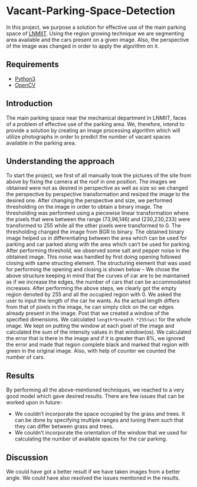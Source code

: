 # Vacant-Parking-Space-Detection
In this project, we purpose a solution for effective use of the main parking space of [LNMIIT](https://www.lnmiit.ac.in/). Using the region growing technique we are segmenting area available and the cars present on a given image. Also, the perspective of the image was changed in order to apply the algorithm on it. 
## Requirements
- [Python3](https://www.python.org/download/releases/3.0/)
- [OpenCV](https://opencv.org/)
## Introduction
The main parking space near the mechanical department in LNMIIT, faces of a problem of effective use of the parking area. We, therefore, intend to provide a solution by creating an image processing algorithm which will utilize photographs in order to predict the number of vacant spaces available in the parking area. 
## Understanding the approach
To start the project, we first of all manually took the pictures of the site from above by fixing the camera at the roof in one position. The images we obtained were not as desired in perspective as well as size so we changed the perspective by perspective transformation and resized the image to the desired one. 
After changing the perspective and size, we performed thresholding on the image in order to obtain a binary image. The thresholding was performed using a piecewise linear transformation where the pixels that were between the range (73,96,146) and (230,230,233) were transformed to 255 while all the other pixels were transformed to 0. 
The thresholding changed the image from BGR to binary. The obtained binary image helped us in differentiating between the area which can be used for parking and car parked along with the area which can’t be used for parking. After performing threshold, we observed some salt and pepper noise in the obtained image. This noise was handled by first doing opening followed closing with same structing element. The structuring element that was used for performing the opening and closing is shown below – 
We chose the above structure keeping in mind that the curves of car are to be maintained as if we increase the edges, the number of cars that can be accommodated increases. 
After performing the above steps, we clearly got the empty region denoted by 255 and all the occupied region with 0. We asked the user to input the length of the car he wants. As the actual length differs from that of pixels in the image, he can simply click on the car edges already present in the image. Post that we created a window of the specified dimensions. We calculated ```length*breadth *255(ws)``` for the whole image. We kept on putting the window at each pixel of the image and calculated the sum of the intensity values in that window(os). We calculated the error that is there in the image and if it is greater than 8%, we ignored the error and made that region complete black and marked that region with green in the original image. Also, with help of counter we counted the number of cars. 
## Results
By performing all the above-mentioned techniques, we reached to a very good model which gave desired results. There are few issues that can be worked upon in future- 
- We couldn’t incorporate the space occupied by the grass and trees. It can be done by specifying multiple ranges and tuning them such that they can differ between grass and trees. 
- We couldn’t incorporate the orientation of the window that we used for calculating the number of available spaces for the car parking. 
## Discussion 
We could have got a better result if we have taken images from a better angle. We could have also resolved the issues mentioned in the results.  
